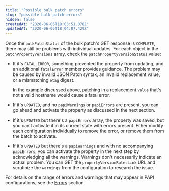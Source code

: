 ```yaml
---
title: "Possible bulk patch errors"
slug: "possible-bulk-patch-errors"
hidden: false
createdAt: "2020-06-05T18:03:51.078Z"
updatedAt: "2020-06-05T18:04:07.429Z"
---
```

Once the `bulkPatchStatus` of the bulk patch's GET response is
`COMPLETE`, there may still be problems with individual updates.  For
each object in the `patchPropertyVersions` array, check the
`patchPropertyVersionStatus` value:

- If it's `FATAL_ERROR`, something prevented the property from
updating, and an additional `fatalError` member provides guidance.
The problem may be caused by invalid JSON Patch syntax, an invalid
replacement value, or a mismatching `etag` digest.

    In the example discussed above, patching in a replacement `value`
    that's not a valid hostname would cause a fatal error.

- If it's `UPDATED`, and no `papiWarnings` or `papiErrors` are
present, you can go ahead and activate the property as discussed in
the next section.

- If it's `UPDATED` but there's a `papiErrors` array, the property
was saved, but you can't activate it in its current state with errors
present.  Either modify each configuration individually to remove the
error, or remove them from the batch to activate.

- If it's `UPDATED` but there's a `papiWarnings` and with no
accompanying `papiErrors`, you can activate the property in the next
step by acknowledging all the warnings. Warnings don't necessarily
indicate an actual problem.  You can GET the
`propertyVersionRulesLink` URL and scrutinize the `warnings` from the
configuration to research the issue.

For details on the range of errors and warnings that may appear in
PAPI configurations, see the [Errors](#errors) section.